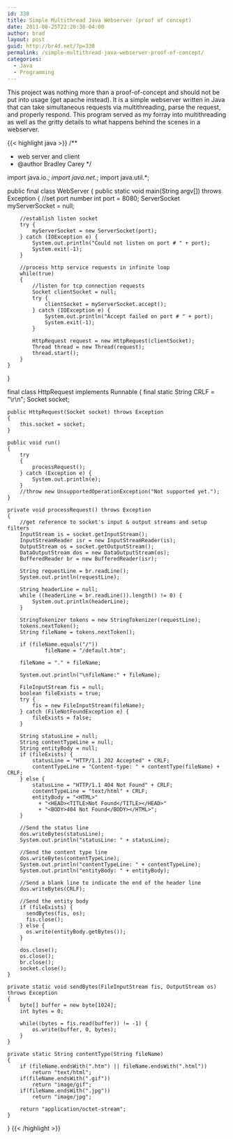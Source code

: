 ```yaml
---
id: 338
title: Simple Multithread Java Webserver (proof of concept)
date: 2011-08-25T22:20:38-04:00
author: brad
layout: post
guid: http://br4d.net/?p=338
permalink: /simple-multithread-java-webserver-proof-of-concept/
categories:
  - Java
  - Programming
---
```

This project was nothing more than a proof-of-concept and should not be put into usage (get apache instead). It is a simple webserver written in Java that can take simultaneous requests via multithreading, parse the request, and properly respond. This program served as my forray into multithreading as well as the gritty details to what happens behind the scenes in a webserver.

{{< highlight java >}}
/**
 * web server and client
 * @author Bradley Carey
 */

import java.io.*;
import java.net.*;
import java.util.*;

public final class WebServer
{
    public static void main(String argv[]) throws Exception
    {
        //set port number
        int port = 8080;
        ServerSocket myServerSocket = null;

        //establish listen socket
        try {
            myServerSocket = new ServerSocket(port);
        } catch (IOException e) {
            System.out.println("Could not listen on port # " + port);
            System.exit(-1);
        }

        //process http service requests in infinite loop
        while(true)
        {
            //listen for tcp connection requests
            Socket clientSocket = null;
            try {
                clientSocket = myServerSocket.accept();
            } catch (IOException e) {
                System.out.println("Accept failed on port # " + port);
                System.exit(-1);
            }

            HttpRequest request = new HttpRequest(clientSocket);
            Thread thread = new Thread(request);
            thread.start();
        }
    }
}

final class HttpRequest implements Runnable
{
    final static String CRLF = "\r\n";
    Socket socket;

    public HttpRequest(Socket socket) throws Exception
    {
        this.socket = socket;
    }

    public void run()
    {
        try
        {
            processRequest();
        } catch (Exception e) {
            System.out.println(e);
        }
        //throw new UnsupportedOperationException("Not supported yet.");
    }

    private void processRequest() throws Exception
    {
        //get reference to socket's input & output streams and setup filters
        InputStream is = socket.getInputStream();
        InputStreamReader isr = new InputStreamReader(is);
        OutputStream os = socket.getOutputStream();
        DataOutputStream dos = new DataOutputStream(os);
        BufferedReader br = new BufferedReader(isr);

        String requestLine = br.readLine();
        System.out.println(requestLine);

        String headerLine = null;
        while ((headerLine = br.readLine()).length() != 0) {
            System.out.println(headerLine);
        }

        StringTokenizer tokens = new StringTokenizer(requestLine);
        tokens.nextToken();
        String fileName = tokens.nextToken();

        if (fileName.equals("/"))
                fileName = "/default.htm";

        fileName = "." + fileName;

        System.out.println("\nfileName:" + fileName);

        FileInputStream fis = null;
        boolean fileExists = true;
        try {
            fis = new FileInputStream(fileName);
        } catch (FileNotFoundException e) {
            fileExists = false;
        }

        String statusLine = null;
        String contentTypeLine = null;
        String entityBody = null;
        if (fileExists) {
            statusLine = "HTTP/1.1 202 Accepted" + CRLF;
            contentTypeLine = "Content-type: " + contentType(fileName) + CRLF;
        } else {
            statusLine = "HTTP/1.1 404 Not Found" + CRLF;
            contentTypeLine = "text/html" + CRLF;
            entityBody = "<HTML>"
              + "<HEAD><TITLE>Not Found</TITLE></HEAD>"
              + "<BODY>404 Not Found</BODY></HTML>";
        }

        //Send the status line
        dos.writeBytes(statusLine);
        System.out.println("statusLine: " + statusLine);

        //Send the content type line
        dos.writeBytes(contentTypeLine);
        System.out.println("contentTypeLine: " + contentTypeLine);
        System.out.println("entityBody: " + entityBody);

        //Send a blank line to indicate the end of the header line
        dos.writeBytes(CRLF);

        //Send the entity body
        if (fileExists) {
          sendBytes(fis, os);
          fis.close();
        } else {
          os.write(entityBody.getBytes());
        }

        dos.close();
        os.close();
        br.close();
        socket.close();
    }

    private static void sendBytes(FileInputStream fis, OutputStream os) throws Exception
    {
        byte[] buffer = new byte[1024];
        int bytes = 0;

        while((bytes = fis.read(buffer)) != -1) {
            os.write(buffer, 0, bytes);
        }
    }

    private static String contentType(String fileName)
    {
        if (fileName.endsWith(".htm") || fileName.endsWith(".html"))
            return "text/html";
        if(fileName.endsWith(".gif"))
            return "image/gif";
        if(fileName.endsWith(".jpg"))
            return "image/jpg";

        return "application/octet-stream";
    }
}
{{< /highlight >}}
